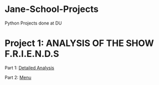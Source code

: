 # Jane-School-Projects
Python Projects done at DU

# Project 1: ANALYSIS OF THE SHOW F.R.I.E.N.D.S
Part 1: [Detailed Analysis](https://github.com/JaneJoseph20/Jane-School-Projects/blob/main/Midterm%20project_Jane2_part%201.ipynb)

Part 2: [Menu](https://github.com/JaneJoseph20/Jane-School-Projects/blob/main/Midterm%20project_Jane2_part%202.ipynb)
